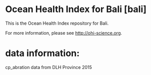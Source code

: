 # Ocean Health Index for Bali [bali]

This is the Ocean Health Index repository for Bali. 

For more information, please see http://ohi-science.org.

# data information:
cp_abration data from DLH Province 2015
